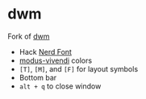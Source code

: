 # dwm

Fork of [dwm](https://git.suckless.org/dwm/)

- Hack [Nerd Font](https://www.nerdfonts.com/)
- [modus-vivendi](https://github.com/protesilaos/modus-themes) colors
- `[T]`, `[M]`, and `[F]` for layout symbols
- Bottom bar
- `alt + q` to close window
